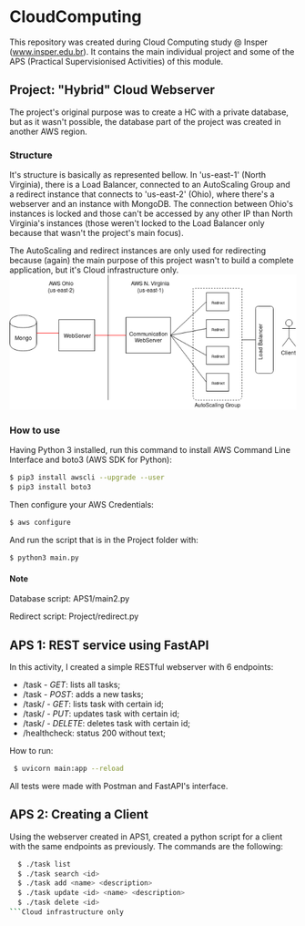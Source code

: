 # CloudComputing

This repository was created during Cloud Computing study @ Insper (www.insper.edu.br). It contains the main individual project and some of the APS (Practical Supervisionised Activities) of this module.

## Project: "Hybrid" Cloud Webserver

The project's original purpose was to create a HC with a private database, but as it wasn't possible, the database part of the project was created in another AWS region.

### Structure

It's structure is basically as represented bellow. In 'us-east-1' (North Virginia), there is a Load Balancer, connected to an AutoScaling Group and a redirect instance that connects to 'us-east-2' (Ohio), where there's a webserver and an instance with MongoDB. The connection between Ohio's instances is locked and those can't be accessed by any other IP than North Virginia's instances (those weren't locked to the Load Balancer only because that wasn't the project's main focus).

The AutoScaling and redirect instances are only used for redirecting because (again) the main purpose of this project wasn't to build a complete application, but it's Cloud infrastructure only.  
![Screenshot](screenshot.png)

### How to use

Having Python 3 installed, run this command to install AWS Command Line Interface and boto3 (AWS SDK for Python):
```bash
$ pip3 install awscli --upgrade --user
$ pip3 install boto3
```

Then configure your AWS Credentials:
```bash
$ aws configure
```

And run the script that is in the Project folder with:
```bash
$ python3 main.py
```
#### Note

Database script: APS1/main2.py

Redirect script: Project/redirect.py



## APS 1: REST service using FastAPI

In this activity, I created a simple RESTful webserver with 6 endpoints:
- /task - *GET*: lists all tasks;
- /task - *POST*: adds a new tasks;
- /task/<id> - *GET*: lists task with certain id;
- /task/<id> - *PUT*: updates task with certain id;
- /task/<id> - *DELETE*: deletes task with certain id;
- /healthcheck: status 200 without text;
  
How to run:
```bash
 $ uvicorn main:app --reload
```
All tests were made with Postman and FastAPI's interface.

## APS 2: Creating a Client

Using the webserver created in APS1, created a python script for a client with the same endpoints as previously. The commands are the following:

```bash
  $ ./task list
  $ ./task search <id>
  $ ./task add <name> <description>
  $ ./task update <id> <name> <description>
  $ ./task delete <id>
```Cloud infrastructure only
